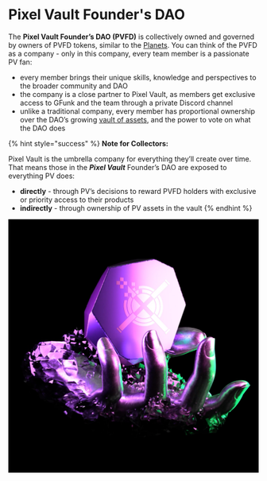 # Pixel Vault Founder's DAO

The **Pixel Vault Founder’s DAO (PVFD)** is collectively owned and governed by owners of PVFD tokens, similar to the [Planets](MHU/planets.md). You can think of the PVFD as a company - only in this company, every team member is a passionate PV fan:

* every member brings their unique skills, knowledge and perspectives to the broader community and DAO
* the company is a close partner to Pixel Vault, as members get exclusive access to GFunk and the team through a private Discord channel
* unlike a traditional company, every member has proportional ownership over the DAO’s growing [vault of assets](https://zapper.fi/account/foundersdao.eth?tab=dashboard), and the power to vote on what the DAO does

{% hint style="success" %}
**Note for Collectors:**

Pixel Vault is the umbrella company for everything they’ll create over time. That means those in the _**Pixel Vault**_ Founder’s DAO are exposed to everything PV does:

* **directly** - through PV’s decisions to reward PVFD holders with exclusive or priority access to their products
* **indirectly** - through ownership of PV assets in the vault
{% endhint %}

![The PVFD token, created by @fvckrender, a digital artist.](../../.gitbook/assets/PVFD)
